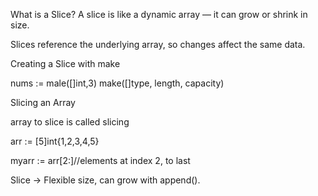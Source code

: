 What is a Slice?
A slice is like a dynamic array — it can grow or shrink in size.

Slices reference the underlying array, so changes affect the same data.

Creating a Slice with make

nums := male([]int,3)
make([]type, length, capacity)

 Slicing an Array

 array to slice is called slicing

 arr := [5]int{1,2,3,4,5}

 myarr := arr[2:]//elements at index 2, to last

 Slice → Flexible size, can grow with append().